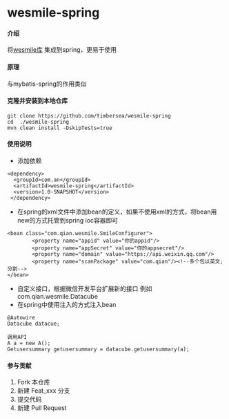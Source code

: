 # wesmile-spring

#### 介绍

将[wesmile库](https://github.com/timbersea/wesmile) 集成到spring，更易于使用

#### 原理

与mybatis-spring的作用类似

#### 克隆并安装到本地仓库

```
git clone https://github.com/timbersea/wesmile-spring
cd  ./wesmile-spring
mvn clean install -DskipTests=true
```

#### 使用说明

- 添加依赖

```
<dependency>
  <groupId>com.an</groupId>
  <artifactId>wesmile-spring</artifactId>
  <version>1.0-SNAPSHOT</version>
 </dependency>
```

- 在spring的xml文件中添加bean的定义，如果不使用xml的方式，将bean用new的方式托管到spring ioc容器即可

```
<bean class="com.qian.wesmile.SmileConfigurer">
        <property name="appid" value="你的appid"/>
        <property name="appSecret" value="你的appsecret"/>
        <property name="domain" value="https://api.weixin.qq.com"/>
        <property name="scanPackage" value="com.qian"/><!--多个包以英文;分割-->
</bean>
```

- 自定义接口，根据微信开发平台扩展新的接口
  例如com.qian.wesmile.Datacube
- 在spring中使用注入的方式注入bean

```
@Autowire
Datacube datacue;

调用API
A a = new A();
Getusersummary getusersummary = datacube.getusersummary(a);
```

#### 参与贡献

1. Fork 本仓库
2. 新建 Feat_xxx 分支
3. 提交代码
4. 新建 Pull Request